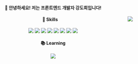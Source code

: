 <div align="center">

  #### 🐣 안녕하세요! 저는 프론트엔드 개발자 강도희입니다!

  <img align="right" src="https://github-readme-stats.vercel.app/api/top-langs/?username=doheek2&theme=swift&exclude_repo=Computer-Science-Engineering&layout=compact&langs_count=10"/>
  
  #### 📍 Skills
  <img src="https://img.shields.io/badge/HTML5-E34F26?style=flat-square&logo=HTML5&logoColor=white"/>
  <img src="https://img.shields.io/badge/CSS3-1572B6?style=flat-square&logo=CSS3&logoColor=white"/>
  <img src="https://img.shields.io/badge/Sass-CC6699?style=flat-square&logo=Sass&logoColor=white"/>
  <img src="https://img.shields.io/badge/Javascript-F7DF1E?style=flat-square&logo=Javascript&logoColor=white"/>
  <img src="https://img.shields.io/badge/TypeScript-3178C6?style=flat-square&logo=TypeScript&logoColor=white"/>
  <img src="https://img.shields.io/badge/React-61DAFB?style=flat-square&logo=React&logoColor=white"/>
  <img src="https://img.shields.io/badge/Vue.js-4FC08D?logo=vuedotjs&logoColor=fff"/>
  <img src="https://img.shields.io/badge/Nuxt-002E3B?logo=nuxt&logoColor=#00DC82"/>
  
  <br />
  
  #### 📚 Learning
  <img src="https://img.shields.io/badge/Next.js-black?logo=next.js&logoColor=white"/>
  
</div>
